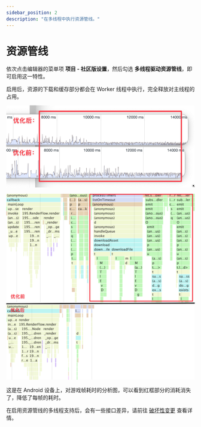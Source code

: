 ```yaml
---
sidebar_position: 2
description: "在多线程中执行资源管线。"
---
```


# 资源管线

依次点击编辑器的菜单项 **项目 - 社区版设置**，然后勾选 **多线程驱动资源管线**，即可启用这一特性。

启用后，资源的下载和缓存部分都会在 Worker 线程中执行，完全释放对主线程的占用。

![analysis](./assets/tap-a.png)

![analysis-2](./assets/tap-a2.png)

这是在 Android 设备上，对游戏帧耗时的分析图，可以看到红框部分的消耗消失了，降低了每帧的耗时。

在启用资源管线的多线程支持后，会有一些接口差异，请前往 [破坏性变更](../../breaking-change#资源管线) 查看详情。
